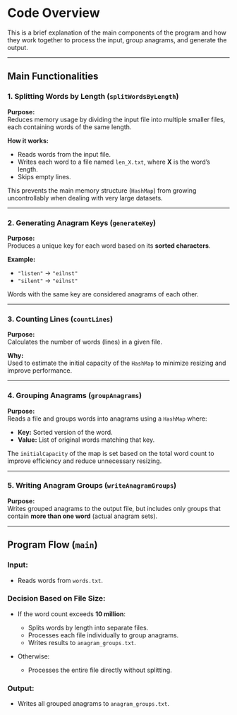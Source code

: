 # Code Overview

This is a brief explanation of the main components of the program and how they work together to process the input, group anagrams, and generate the output.

---

## Main Functionalities

### 1. Splitting Words by Length (`splitWordsByLength`)

**Purpose:**  
Reduces memory usage by dividing the input file into multiple smaller files, each containing words of the same length.

**How it works:**
- Reads words from the input file.
- Writes each word to a file named `len_X.txt`, where **X** is the word’s length.
- Skips empty lines.

This prevents the main memory structure (`HashMap`) from growing uncontrollably when dealing with very large datasets.

---

### 2. Generating Anagram Keys (`generateKey`)

**Purpose:**  
Produces a unique key for each word based on its **sorted characters**.

**Example:**
- `"listen"` → `"eilnst"`
- `"silent"` → `"eilnst"`

Words with the same key are considered anagrams of each other.

---

### 3. Counting Lines (`countLines`)

**Purpose:**  
Calculates the number of words (lines) in a given file.

**Why:**  
Used to estimate the initial capacity of the `HashMap` to minimize resizing and improve performance.

---

### 4. Grouping Anagrams (`groupAnagrams`)

**Purpose:**  
Reads a file and groups words into anagrams using a `HashMap` where:
- **Key:** Sorted version of the word.
- **Value:** List of original words matching that key.

The `initialCapacity` of the map is set based on the total word count to improve efficiency and reduce unnecessary resizing.

---

### 5. Writing Anagram Groups (`writeAnagramGroups`)

**Purpose:**  
Writes grouped anagrams to the output file, but includes only groups that contain **more than one word** (actual anagram sets).

---

## Program Flow (`main`)

### Input:
- Reads words from `words.txt`.

### Decision Based on File Size:
- If the word count exceeds **10 million**:
  - Splits words by length into separate files.
  - Processes each file individually to group anagrams.
  - Writes results to `anagram_groups.txt`.

- Otherwise:
  - Processes the entire file directly without splitting.

### Output:
- Writes all grouped anagrams to `anagram_groups.txt`.

